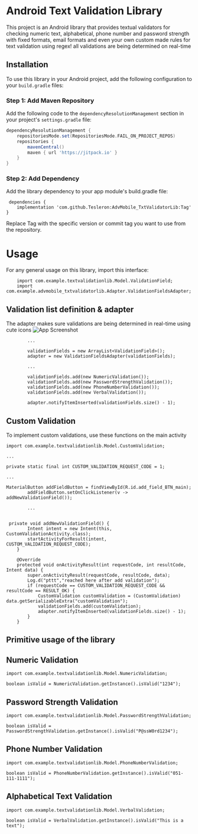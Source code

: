 # Android Text Validation Library

This project is an Android library that provides textual validators for checking numeric text, alphabetical, phone number
and password strength with fixed formats, email formats and even your own custom made rules for text validation using regex!
all validations are being determined on real-time

## Installation

To use this library in your Android project, add the following configuration to your `build.gradle` files:

### Step 1: Add Maven Repository

Add the following code to the `dependencyResolutionManagement` section in your project's `settings.gradle` file:

```groovy
dependencyResolutionManagement {
    repositoriesMode.set(RepositoriesMode.FAIL_ON_PROJECT_REPOS)
    repositories {
        mavenCentral()
        maven { url 'https://jitpack.io' }
    }
}
```
### Step 2: Add Dependency
Add the library dependency to your app module's build.gradle file:
```
 dependencies {
    implementation 'com.github.Tesleron:AdvMobile_TxtValidatorLib:Tag'
}
```
Replace Tag with the specific version or commit tag you want to use from the repository.

# Usage
For any general usage on this library, import this interface:
```
    import com.example.textvalidationlib.Model.ValidationField;
    import com.example.advmobile_txtvalidatorlib.Adapter.ValidationFieldsAdapter;
``` 

## Validation list definition & adapter
The adapter makes sure validations are being determined in real-time using cute icons
![App Screenshot](https://i.ibb.co/Ykq6nRt/mobile.png)
```
        ...
        
        validationFields = new ArrayList<ValidationField>();
        adapter = new ValidationFieldsAdapter(validationFields);
        
        ...
        
        validationFields.add(new NumericValidation());
        validationFields.add(new PasswordStrengthValidation());
        validationFields.add(new PhoneNumberValidation());
        validationFields.add(new VerbalValidation());

        adapter.notifyItemInserted(validationFields.size() - 1);
```

## Custom Validation
To implement custom validations, use these functions on the main activity
```
import com.example.textvalidationlib.Model.CustomValidation;

...

private static final int CUSTOM_VALIDATION_REQUEST_CODE = 1;

...

MaterialButton addFieldButton = findViewById(R.id.add_field_BTN_main);
        addFieldButton.setOnClickListener(v -> addNewValidationField());
        
        ...
        
        
 private void addNewValidationField() {
        Intent intent = new Intent(this, CustomValidationActivity.class);
        startActivityForResult(intent, CUSTOM_VALIDATION_REQUEST_CODE);
    }

    @Override
    protected void onActivityResult(int requestCode, int resultCode, Intent data) {
        super.onActivityResult(requestCode, resultCode, data);
        Log.d("pttt","reached here after add validation");
        if (requestCode == CUSTOM_VALIDATION_REQUEST_CODE && resultCode == RESULT_OK) {
            CustomValidation customValidation = (CustomValidation) data.getSerializableExtra("customValidation");
            validationFields.add(customValidation);
            adapter.notifyItemInserted(validationFields.size() - 1);
        }
    }
```

## Primitive usage of the library
## Numeric Validation
```
import com.example.textvalidationlib.Model.NumericValidation;

boolean isValid = NumericValidation.getInstance().isValid("1234");
```
## Password Strength Validation
```
import com.example.textvalidationlib.Model.PasswordStrengthValidation;

boolean isValid = PasswordStrengthValidation.getInstance().isValid("P@ssW0rd1234");
```

## Phone Number Validation
```
import com.example.textvalidationlib.Model.PhoneNumberValidation;

boolean isValid = PhoneNumberValidation.getInstance().isValid("051-111-1111");
```
## Alphabetical Text Validation
```
import com.example.textvalidationlib.Model.VerbalValidation;

boolean isValid = VerbalValidation.getInstance().isValid("This is a text");
```
